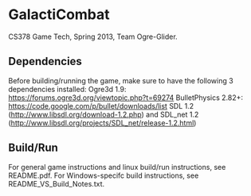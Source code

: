GalactiCombat
=============

CS378 Game Tech, Spring 2013, Team Ogre-Glider.


Dependencies
-------------
Before building/running the game, make sure to have the following 3 dependencies installed:
Ogre3d 1.9: https://forums.ogre3d.org/viewtopic.php?t=69274
BulletPhysics 2.82+: https://code.google.com/p/bullet/downloads/list
SDL 1.2 (http://www.libsdl.org/download-1.2.php) and SDL_net 1.2 (http://www.libsdl.org/projects/SDL_net/release-1.2.html)


Build/Run
--------------
For general game instructions and linux build/run instructions, see README.pdf.
For Windows-specifc build instructions, see README_VS_Build_Notes.txt.
